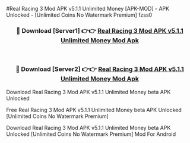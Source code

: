 #Real Racing 3 Mod APK v5.1.1 Unlimited Money [APK-MOD] - APK Unlocked - [Unlimited Coins No Watermark Premium] fzss0



<div align="center">

<h3>🔴 Download [Server1] 👉👉 <a href="https://momento.my/?title=Real_Racing_3_Mod_APK_v5.1.1_Unlimited_Money">Real Racing 3 Mod APK v5.1.1 Unlimited Money Mod Apk</a></h3><br>

<h3>🔴 Download [Server2] 👉👉 <a href="https://momento.my/?title=Real_Racing_3_Mod_APK_v5.1.1_Unlimited_Money">Real Racing 3 Mod APK v5.1.1 Unlimited Money Mod Apk</a></h3>
</div>



Download Real Racing 3 Mod APK v5.1.1 Unlimited Money beta APK Unlocked

Free Real Racing 3 Mod APK v5.1.1 Unlimited Money beta APK Unlocked [Unlimited Coins No Watermark Premium]

Download Real Racing 3 Mod APK v5.1.1 Unlimited Money beta APK Unlocked [Unlimited Coins No Watermark Premium] Mod For Android
